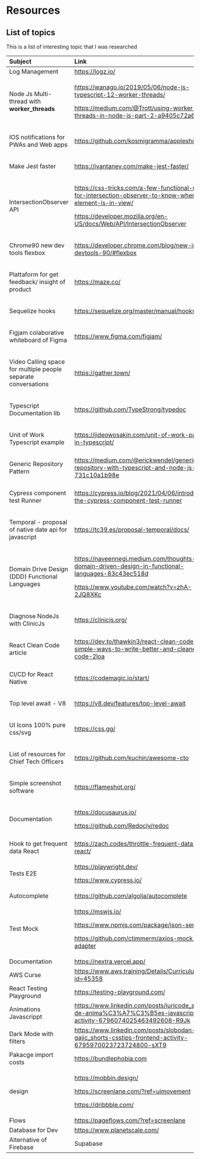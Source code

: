 # Resources

## List of topics

This is a list of interesting topic that I was researched 

<table>
  <thead>
    <tr>
      <th style="text-align:left">Subject</th>
      <th style="text-align:left">Link</th>
    </tr>
  </thead>
  <tbody>
    <tr>
      <td style="text-align:left">Log Management</td>
      <td style="text-align:left"><a href="https://logz.io/">https://logz.io/</a>
      </td>
    </tr>
    <tr>
      <td style="text-align:left">
        <p></p>
        <p>Node Js Multi-thread with <b>worker_threads</b>
        </p>
      </td>
      <td style="text-align:left">
        <p></p>
        <p><a href="https://wanago.io/2019/05/06/node-js-typescript-12-worker-threads/">https://wanago.io/2019/05/06/node-js-typescript-12-worker-threads/</a>
        </p>
        <p><a href="https://medium.com/@Trott/using-worker-threads-in-node-js-part-2-a9405c72a6f0">https://medium.com/@Trott/using-worker-threads-in-node-js-part-2-a9405c72a6f0</a>
        </p>
      </td>
    </tr>
    <tr>
      <td style="text-align:left">
        <p></p>
        <p>IOS notifications for PWAs and Web apps</p>
      </td>
      <td style="text-align:left"><a href="https://github.com/kosmigramma/appleshouter">https://github.com/kosmigramma/appleshouter</a>
      </td>
    </tr>
    <tr>
      <td style="text-align:left">
        <p></p>
        <p>Make Jest faster</p>
      </td>
      <td style="text-align:left"><a href="https://ivantanev.com/make-jest-faster/">https://ivantanev.com/make-jest-faster/</a>
      </td>
    </tr>
    <tr>
      <td style="text-align:left">
        <p></p>
        <p>IntersectionObserver API</p>
      </td>
      <td style="text-align:left">
        <p><a href="https://css-tricks.com/a-few-functional-uses-for-intersection-observer-to-know-when-an-element-is-in-view/">https://css-tricks.com/a-few-functional-uses-for-intersection-observer-to-know-when-an-element-is-in-view/</a>
        </p>
        <p><a href="https://developer.mozilla.org/en-US/docs/Web/API/IntersectionObserver">https://developer.mozilla.org/en-US/docs/Web/API/IntersectionObserver</a>
        </p>
      </td>
    </tr>
    <tr>
      <td style="text-align:left">
        <p></p>
        <p>Chrome90 new dev tools flexbox</p>
      </td>
      <td style="text-align:left"><a href="https://developer.chrome.com/blog/new-in-devtools-90/#flexbox">https://developer.chrome.com/blog/new-in-devtools-90/#flexbox</a>
      </td>
    </tr>
    <tr>
      <td style="text-align:left">
        <p></p>
        <p>Plattaform for get feedback/ insight of product</p>
      </td>
      <td style="text-align:left"><a href="https://maze.co/">https://maze.co/</a>
      </td>
    </tr>
    <tr>
      <td style="text-align:left">
        <p></p>
        <p>Sequelize hooks</p>
      </td>
      <td style="text-align:left"><a href="https://sequelize.org/master/manual/hooks.html">https://sequelize.org/master/manual/hooks.html</a>
      </td>
    </tr>
    <tr>
      <td style="text-align:left">
        <p></p>
        <p>Figjam colaborative whiteboard of Figma</p>
      </td>
      <td style="text-align:left"><a href="https://www.figma.com/figjam/">https://www.figma.com/figjam/</a>
      </td>
    </tr>
    <tr>
      <td style="text-align:left">
        <p></p>
        <p>Video Calling space for multiple people separate conversations</p>
      </td>
      <td style="text-align:left"><a href="https://gather.town/">https://gather.town/</a>
      </td>
    </tr>
    <tr>
      <td style="text-align:left">
        <p></p>
        <p>Typescript Documentation lib</p>
      </td>
      <td style="text-align:left"><a href="https://github.com/TypeStrong/typedoc">https://github.com/TypeStrong/typedoc</a>
      </td>
    </tr>
    <tr>
      <td style="text-align:left">
        <p></p>
        <p>Unit of Work Typescript example</p>
      </td>
      <td style="text-align:left"><a href="https://jideowosakin.com/unit-of-work-pattern-in-typescript/">https://jideowosakin.com/unit-of-work-pattern-in-typescript/</a>
      </td>
    </tr>
    <tr>
      <td style="text-align:left">
        <p></p>
        <p>Generic Repository Pattern</p>
      </td>
      <td style="text-align:left"><a href="https://medium.com/@erickwendel/generic-repository-with-typescript-and-node-js-731c10a1b98e">https://medium.com/@erickwendel/generic-repository-with-typescript-and-node-js-731c10a1b98e</a>
      </td>
    </tr>
    <tr>
      <td style="text-align:left">
        <p></p>
        <p>Cypress component test Runner</p>
      </td>
      <td style="text-align:left"><a href="https://cypress.io/blog/2021/04/06/introducing-the-cypress-component-test-runner">https://cypress.io/blog/2021/04/06/introducing-the-cypress-component-test-runner</a>
      </td>
    </tr>
    <tr>
      <td style="text-align:left">
        <p></p>
        <p>Temporal - proposal of native date api for javascript</p>
        <p></p>
      </td>
      <td style="text-align:left"><a href="https://tc39.es/proposal-temporal/docs/">https://tc39.es/proposal-temporal/docs/</a>
      </td>
    </tr>
    <tr>
      <td style="text-align:left">
        <p></p>
        <p>Domain Drive Design (DDD) Functional Languages</p>
      </td>
      <td style="text-align:left">
        <p></p>
        <p><a href="https://naveennegi.medium.com/thoughts-on-domain-driven-design-in-functional-languages-83c43ec518d">https://naveennegi.medium.com/thoughts-on-domain-driven-design-in-functional-languages-83c43ec518d</a>
          <br
          />
        </p>
        <p><a href="https://www.youtube.com/watch?v=zhA-2JQ8XKc">https://www.youtube.com/watch?v=zhA-2JQ8XKc</a>
        </p>
      </td>
    </tr>
    <tr>
      <td style="text-align:left">
        <p></p>
        <p>Diagnose NodeJs with ClinicJs</p>
      </td>
      <td style="text-align:left"><a href="https://clinicjs.org/">https://clinicjs.org/</a>
      </td>
    </tr>
    <tr>
      <td style="text-align:left">
        <p></p>
        <p>React Clean Code article</p>
      </td>
      <td style="text-align:left"><a href="https://dev.to/thawkin3/react-clean-code-simple-ways-to-write-better-and-cleaner-code-2loa">https://dev.to/thawkin3/react-clean-code-simple-ways-to-write-better-and-cleaner-code-2loa</a>
      </td>
    </tr>
    <tr>
      <td style="text-align:left">
        <p></p>
        <p>CI/CD for React Native</p>
      </td>
      <td style="text-align:left"><a href="https://codemagic.io/start/">https://codemagic.io/start/</a>
      </td>
    </tr>
    <tr>
      <td style="text-align:left">
        <p></p>
        <p>Top level await - V8</p>
      </td>
      <td style="text-align:left"><a href="https://v8.dev/features/top-level-await">https://v8.dev/features/top-level-await</a>
      </td>
    </tr>
    <tr>
      <td style="text-align:left">
        <p></p>
        <p>UI Icons 100% pure css/svg</p>
      </td>
      <td style="text-align:left"><a href="https://css.gg/">https://css.gg/</a>
      </td>
    </tr>
    <tr>
      <td style="text-align:left">
        <p></p>
        <p>List of resources for Chief Tech Officers</p>
      </td>
      <td style="text-align:left"><a href="https://github.com/kuchin/awesome-cto">https://github.com/kuchin/awesome-cto</a>
      </td>
    </tr>
    <tr>
      <td style="text-align:left">
        <p></p>
        <p>Simple screenshot software</p>
      </td>
      <td style="text-align:left"><a href="https://flameshot.org/">https://flameshot.org/</a>
      </td>
    </tr>
    <tr>
      <td style="text-align:left">Documentation</td>
      <td style="text-align:left">
        <p><a href="https://docusaurus.io/">https://docusaurus.io/</a>
        </p>
        <p><a href="https://github.com/Redocly/redoc">https://github.com/Redocly/redoc</a>
        </p>
      </td>
    </tr>
    <tr>
      <td style="text-align:left"></td>
      <td style="text-align:left"></td>
    </tr>
    <tr>
      <td style="text-align:left">Hook to get frequent data React</td>
      <td style="text-align:left"><a href="https://zach.codes/throttle-frequent-data-in-react/">https://zach.codes/throttle-frequent-data-in-react/</a>
      </td>
    </tr>
    <tr>
      <td style="text-align:left">Tests E2E</td>
      <td style="text-align:left">
        <p><a href="https://playwright.dev/">https://playwright.dev/</a>
        </p>
        <p><a href="https://www.cypress.io/">https://www.cypress.io/</a>
        </p>
      </td>
    </tr>
    <tr>
      <td style="text-align:left">Autocomplete</td>
      <td style="text-align:left"><a href="https://github.com/algolia/autocomplete">https://github.com/algolia/autocomplete</a>
      </td>
    </tr>
    <tr>
      <td style="text-align:left">Test Mock</td>
      <td style="text-align:left">
        <p><a href="https://mswjs.io/">https://mswjs.io/</a>
        </p>
        <p><a href="https://www.npmjs.com/package/json-server">https://www.npmjs.com/package/json-server</a>
        </p>
        <p><a href="https://github.com/ctimmerm/axios-mock-adapter">https://github.com/ctimmerm/axios-mock-adapter</a>
        </p>
      </td>
    </tr>
    <tr>
      <td style="text-align:left">Documentation</td>
      <td style="text-align:left"><a href="https://nextra.vercel.app/">https://nextra.vercel.app/</a>
      </td>
    </tr>
    <tr>
      <td style="text-align:left">AWS Curse</td>
      <td style="text-align:left"><a href="https://www.aws.training/Details/Curriculum?id=45358">https://www.aws.training/Details/Curriculum?id=45358</a>
      </td>
    </tr>
    <tr>
      <td style="text-align:left">React Testing Playground</td>
      <td style="text-align:left"><a href="https://testing-playground.com/">https://testing-playground.com/</a>
      </td>
    </tr>
    <tr>
      <td style="text-align:left">Animations Javascrippt</td>
      <td style="text-align:left"><a href="https://www.linkedin.com/posts/iuricode_sites-de-anima%C3%A7%C3%B5es-javascript-activity-6796074025463492608-R9Jk">https://www.linkedin.com/posts/iuricode_sites-de-anima%C3%A7%C3%B5es-javascript-activity-6796074025463492608-R9Jk</a>
      </td>
    </tr>
    <tr>
      <td style="text-align:left">Dark Mode with filters</td>
      <td style="text-align:left"><a href="https://www.linkedin.com/posts/slobodan-gajic_shorts-csstips-frontend-activity-6795970023723724800-sXT9">https://www.linkedin.com/posts/slobodan-gajic_shorts-csstips-frontend-activity-6795970023723724800-sXT9</a>
      </td>
    </tr>
    <tr>
      <td style="text-align:left">Pakacge import costs</td>
      <td style="text-align:left"><a href="https://bundlephobia.com/">https://bundlephobia.com</a>
      </td>
    </tr>
    <tr>
      <td style="text-align:left">design</td>
      <td style="text-align:left">
        <p><a href="https://mobbin.design/">https://mobbin.design/</a>
        </p>
        <p><a href="https://screenlane.com/?ref=uimovement">https://screenlane.com/?ref=uimovement</a>
        </p>
        <p><a href="https://dribbble.com/">https://dribbble.com/</a>
        </p>
        <p></p>
      </td>
    </tr>
    <tr>
      <td style="text-align:left">Flows</td>
      <td style="text-align:left"><a href="https://pageflows.com/?ref=screenlane">https://pageflows.com/?ref=screenlane</a>
      </td>
    </tr>
    <tr>
      <td style="text-align:left">Database for Dev</td>
      <td style="text-align:left"><a href="https://www.planetscale.com/">https://www.planetscale.com/</a>
      </td>
    </tr>
    <tr>
      <td style="text-align:left">Alternative of Firebase</td>
      <td style="text-align:left">Supabase</td>
    </tr>
  </tbody>
</table>









